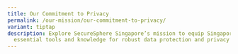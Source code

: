 ```yaml
---
title: Our Commitment to Privacy
permalink: /our-mission/our-commitment-to-privacy/
variant: tiptap
description: Explore SecureSphere Singapore’s mission to equip Singaporeans with
  essential tools and knowledge for robust data protection and privacy
---
```

<p></p>